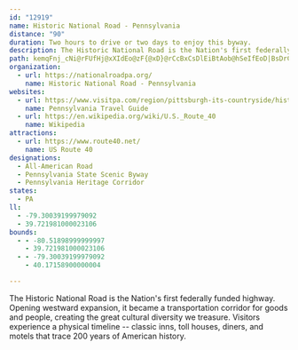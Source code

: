 ```yaml
---
id: "12919"
name: Historic National Road - Pennsylvania
distance: "90"
duration: Two hours to drive or two days to enjoy this byway.
description: The Historic National Road is the Nation's first federally funded highway. Opening westward expansion, it became a transportation corridor for goods and people, creating the great cultural diversity we treasure. Visitors experience a physical timeline -- classic inns, toll houses, diners, and motels that trace 200 years of American history.
path: kemqFnj_cNi@rFUfHj@xXIdEo@zF{@xD}@rCcBxCsDlEiBtAob@hSeIfEoD|BsDrCqDrDwk@~q@gL`LoMrK_BfBcCjEsAfEe@zB_[zqBy@vGiBnRYfEi@nMWjOCpHNzLX`M^pGnKlvA~@lKDzGO~D_ArGcDnMwAfDkBrGoKlb@SpAUfDBlCNxBhA`HhBlDnAfBrD`C`GfD|AnBr[hl@fD`IhBrJK`Ea@zEiIn]kC|LkAdEcAhC_AbBcAlAqNzNsAlCcF`O}BzFuKd[iAxCyAxC_B`CeJlKmBlB_AvA{AlDgVtfAmEzQoB`KoOfq@wFvWmEjRoIb`@uCtL}d@htB_E|Nk\jcAaK|YyJ|V}\vy@wIlTce@liAqEnJoLfPoBzDYvA[fDStIOxCUhCs@vD_EtKcPj`@cBnEyT`i@}IfUyKdXiCzEoCvCmRpQiNzLuCvCqIbH}UnTiEdF_[jb@sGjIeb@vf@w@fA{@~By@tGcCti@eIr~Ai@nG_Gdg@a@hGQxM_@lDmBtFu@lFYrEoAzIaAjEeAnDSR{@xBeMnSiAvA}@f@_Bd@cA?u@KuLaFmBe@y@EyA@iC^oAb@mAz@i@v@_@x@u@rCc@fCmB`Ou@~C}@`Ca@lBOxBDpARrB`A`Gb@`DB~CW`Ek@lCo@jByP~Y_BdDy@tCeKhs@_BfNm@dDY`@{B~Iy@bBmApBcDjC}Ar@wHhFS\uE`DcMlIkv@rf@wCnCkA|@iO|OoBxAkEdCwMfGiMlGqJfEiBjAmGrB_@TmB~DsAdF_@^u@zCqGzREXj@bMvA`d@wF~JkKnO_BlC}ArBaFrI_DxEeFbH_IhM}ClEsNrToEtHgD~DeBrAcAl@}FdCaB`AoB`BoCpD}AfCgHlOe@r@wUfg@y^bv@cGfI{q@h{@g`A|lAgDbFqL|R}t@tpAcIbLk\v^iBpBiAz@wA|@oBl@aG~@eB`@mBdAoAdAaAlAcI|NgBvB_ClB_Cr@iJrB_DxAcBjAqJzIwGnFmD~DuUdb@gCrFgJpUmB~Do@~BwI~Vg@`@u@JoAUcAy@yDeBoNmBoA@iAPqBlAkA~AsAnEeKbd@iAtDsAjCuC~Cgb@n`@gLxJc@FoEjDiNtMyAdBeAtBiA~D}BlGy@dBoAlBiAlAyAj@cOnD_CjA}CfCoAlCo@vBY`Bi@lHgArCsT~d@_GvMmAdD_B`GgJz{@mCvPgDhOmD`LeDzIoK`U}GbPiC~EeLpWo@`By@jDcAtGi@xGChGHlE|Ab_@IhIe@zF?v@yB`IgHnUcBpIm@rI?xCu@rs@M|VHbs@AnTFxOAzPErCc@xGsArKmRrkAuC|OsDlKkKdX_@r@cB`BaKbEcCfB]^ue@jz@}@jCsBbKy@~CsIjX}@rB_ElHmNjV}H`OeA~BeF|QyFlN_AbH}AjJmEpRoArE_@r@qArB{BxA}AXoA?iDWsANo@`@i@|@}A`FoA`CY`AEpFIfBSv@Yf@e@f@yA^cEm@}AKy@Jo@d@mH`LqCxE_AnCk@xDIrAE`CZbDd@fCbCfKh@`FAr@g@fD{@zEsAlKOfCu@xHs@`KIXOj@uLnUyDbI}A~DyBhIwG~YoAjEaBrDiBfDyA~AsA`A{An@qGtA_Bf@}BxAsBhCsAnCoA~DiDtVy@`Eg@xAq@nAyAjByItGoEdFo@tAiArDYjBw@|Ok@lGi@pCiB`D}BrCwXxY_Ab@qKzByPSyRdHeBx@wEnFY`AMvAHxDL~CnAdM@jAAjDI~AeA`GaEvPyBxHe@rBw@`FqI~\_DhNyA~E_B~DgB~C_BbBcDrBaCrBoA|B{@fCcf@nwBiAjCwAzB{OpUqBhBeD`Cy@~@{MbTgB`D_BjEuMnl@}Ip^s@xAsArBwJfIyBlCaAxBaA`D}BtKO~AEdCNlCxD`Pn@hDNfAHdEUrDqE~Vo@dGBfDn@zLCxD_@rFu@nEi@vBCd@oDhKi@fAwA|AqJtIe@^}C~Ay@l@k@x@oMvVoAfBcB|AmFfCyAfA{AjBo@lAk@zAmGzU}b@p{A_A~DCx@f@jG|Ct]Cb@NzCOrB}@vBaAbAqIhFkJfF~ApY|DdSbSfu@fEdNfGxVpAnDlBdChEbFfAvCh@xCHzDSzCBb@uDdUWlDCdCHlBPjBp@zCnApD~@xBhBrClArA~AhAnAn@zMfEvBrArBtBnAvBbAhCbDlLn@rCNjAXhEEvFYxEJ`CLr@j@lBVd@x@fAnBfBz@jAx@vB\xBbA|s@HtBf@bDbDzJf@lBZzBRpDJbMXfIfDzh@r@fE~@pCbCzFZlAVpAn@fHh@rCjAzCbAjBbCfDfFnG|H`JfUnY^f@r@bBj@|BRnBHzBiBlcA@pA^fEb@lB~@xCfApBnWr\nBtC|Pd_@hAxCh@rBX~BPvCf@hPZhC|@pCd@x@pD`E^r@lDdI`@`Bb@pDXhJ^rGb@tCh@lCT~B^tIx@`J~@~F|EtSnAzDfAzBzKzPhAbC|IvNx@zApEdPlDhPtNvm@lEtSZ~DC`FGdAw@rEyEbTgCnRyDl]U~C@|RRlRCpEL|BDrEYtLU`DSlFDzCfD|Zl@pCzK~Vt@pDBxBIfC_@xDmEjTy@rCy@xAsAdBgH`GmBjBcFhIaFfJk@xAc@`CIxBHlBl@~Cn@`BjOjh@|B`Hz@zCv@bBdCbDjJdIfVvNn@x@~@vBb@fBbA`HT~FUvImC~i@CtDH~BJpBf@xDzAtJlAzFlBdFf[zi@xAxC
organization:
  - url: https://nationalroadpa.org/
    name: Historic National Road - Pennsylvania
websites:
  - url: https://www.visitpa.com/region/pittsburgh-its-countryside/historic-national-road-national-scenic-byway
    name: Pennsylvania Travel Guide
  - url: https://en.wikipedia.org/wiki/U.S._Route_40
    name: Wikipedia
attractions:
  - url: https://www.route40.net/
    name: US Route 40
designations:
  - All-American Road
  - Pennsylvania State Scenic Byway
  - Pennsylvania Heritage Corridor
states:
  - PA
ll:
  - -79.30039199979092
  - 39.721981000023106
bounds:
  - - -80.51898999999997
    - 39.721981000023106
  - - -79.30039199979092
    - 40.17158900000004

---
```


The Historic National Road is the Nation's first federally funded highway. Opening westward expansion, it became a transportation corridor for goods and people, creating the great cultural diversity we treasure. Visitors experience a physical timeline -- classic inns, toll houses, diners, and motels that trace 200 years of American history.
